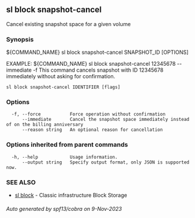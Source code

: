 ## sl block snapshot-cancel

Cancel existing snapshot space for a given volume

### Synopsis

${COMMAND_NAME} sl block snapshot-cancel SNAPSHOT_ID [OPTIONS]
		
EXAMPLE:
   ${COMMAND_NAME} sl block snapshot-cancel 12345678 --immediate -f 
   This command cancels snapshot with ID 12345678 immediately without asking for confirmation.

```
sl block snapshot-cancel IDENTIFIER [flags]
```

### Options

```
  -f, --force           Force operation without confirmation
      --immediate       Cancel the snapshot space immediately instead of on the billing anniversary
      --reason string   An optional reason for cancellation
```

### Options inherited from parent commands

```
  -h, --help            Usage information.
      --output string   Specify output format, only JSON is supported now.
```

### SEE ALSO

* [sl block](sl_block.md)	 - Classic infrastructure Block Storage

###### Auto generated by spf13/cobra on 9-Nov-2023
